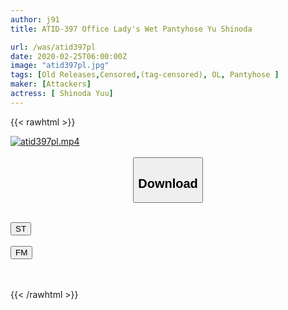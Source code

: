 ```yaml
---
author: j91
title: ATID-397 Office Lady's Wet Pantyhose Yu Shinoda

url: /was/atid397pl
date: 2020-02-25T06:00:00Z
image: "atid397pl.jpg"
tags: [Old Releases,Censored,(tag-censored), OL, Pantyhose ]
maker: [Attackers]
actress: [ Shinoda Yuu]
---
```



{{< rawhtml >}}

<div class="video" data-videoid="XwLqDBGYj2CDD04">
    <a href="javascript:;">
        <img src="/was/atid397pl/atid397pl.jpg" width="WIDTH" height="HEIGHT" alt="atid397pl.mp4" loading="lazy">
    </a>
</div>

<script type="text/javascript" src="https://j91.asia/asset/on-demand-st.js"></script>

<br>
  <link rel="stylesheet" href="https://j91.asia/asset/bs5.css">
  
  <center>
  <button class="btn btn-primary" type="button" data-bs-toggle="collapse" data-bs-target=".multi-collapse" aria-expanded="false" aria-controls="multiCollapseExample1 multiCollapseExample2"><h2>Download</h2></button></center>
</p>
<div class="row">
  <div class="col">
    <div class="collapse multi-collapse" id="multiCollapseExample1">
      <div class="card card-body">
	      	      <br>
<div class="buttons">  
<a href="https://streamtape.to/v/XwLqDBGYj2CDD04" target="_blank"><button class="btn-hover color-3"><i class="fa fa-download"></i> ST</button></a></div>
    </div>
  </div>
</div>
  <div class="col">
    <div class="collapse multi-collapse" id="multiCollapseExample2">
      <div class="card card-body">
	      <br>
<div class="buttons">
    <a href="https://filemoon.sx/d/wkut175gi1qu" target="_blank"><button class="btn-hover color-8"><i class="fa fa-download"></i> FM</button></a></div>
<br><br>
      </div>
    </div>
  </div>
</div>

{{< /rawhtml >}}